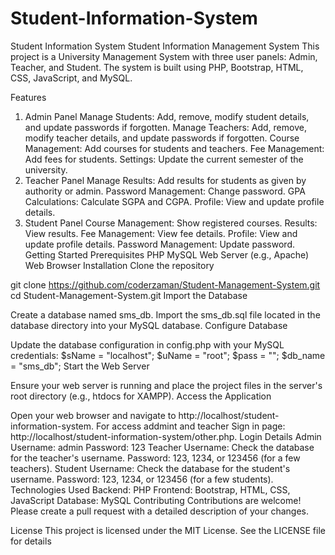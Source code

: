 # Student-Information-System
Student Information System Student Information Management System
This project is a University Management System with three user panels: Admin, Teacher, and Student. The system is built using PHP, Bootstrap, HTML, CSS, JavaScript, and MySQL.

Features
1. Admin Panel
Manage Students: Add, remove, modify student details, and update passwords if forgotten.
Manage Teachers: Add, remove, modify teacher details, and update passwords if forgotten.
Course Management: Add courses for students and teachers.
Fee Management: Add fees for students.
Settings: Update the current semester of the university.
2. Teacher Panel
Manage Results: Add results for students as given by authority or admin.
Password Management: Change password.
GPA Calculations: Calculate SGPA and CGPA.
Profile: View and update profile details.
3. Student Panel
Course Management: Show registered courses.
Results: View results.
Fee Management: View fee details.
Profile: View and update profile details.
Password Management: Update password.
Getting Started
Prerequisites
PHP
MySQL
Web Server (e.g., Apache)
Web Browser
Installation
Clone the repository

git clone https://github.com/coderzaman/Student-Management-System.git
cd Student-Management-System.git
Import the Database

Create a database named sms_db.
Import the sms_db.sql file located in the database directory into your MySQL database.
Configure Database

Update the database configuration in config.php with your MySQL credentials:
$sName = "localhost";
$uName = "root";
$pass  = "";
$db_name = "sms_db";
Start the Web Server

Ensure your web server is running and place the project files in the server's root directory (e.g., htdocs for XAMPP).
Access the Application

Open your web browser and navigate to http://localhost/student-information-system.
For access addmint and teacher Sign in page: http://localhost/student-information-system/other.php.
Login Details
Admin
Username: admin
Password: 123
Teacher
Username: Check the database for the teacher's username.
Password: 123, 1234, or 123456 (for a few teachers).
Student
Username: Check the database for the student's username.
Password: 123, 1234, or 123456 (for a few students).
Technologies Used
Backend: PHP
Frontend: Bootstrap, HTML, CSS, JavaScript
Database: MySQL
Contributing
Contributions are welcome! Please create a pull request with a detailed description of your changes.

License
This project is licensed under the MIT License. See the LICENSE file for details
